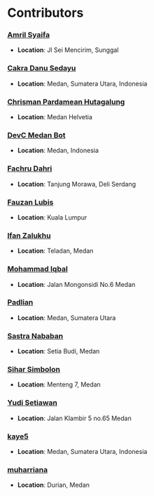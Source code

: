 # Contributors

### [Amril Syaifa](https://github.com/AmrilSyaifa)
* **Location**: Jl Sei Mencirim, Sunggal

### [Cakra Danu Sedayu](https://github.com/akaday)
* **Location**: Medan, Sumatera Utara, Indonesia

### [Chrisman Pardamean Hutagalung](https://github.com/chrisman14)
* **Location**: Medan Helvetia

### [DevC Medan Bot](https://github.com/devcmedan-bot)
* **Location**: Medan, Indonesia

### [Fachru Dahri](https://github.com/FachruDahri)
* **Location**: Tanjung Morawa, Deli Serdang

### [Fauzan Lubis](https://github.com/FauzanLbs)
* **Location**: Kuala Lumpur

### [Ifan Zalukhu](https://github.com/ifanzalukhu97)
* **Location**: Teladan, Medan

### [Mohammad Iqbal](https://github.com/iqbalhood)
* **Location**: Jalan Mongonsidi No.6 Medan

### [Padlian](https://github.com/PadlianChairi)
* **Location**: Medan, Sumatera Utara

### [Sastra Nababan](https://github.com/SastraNababan)
* **Location**: Setia Budi, Medan

### [Sihar Simbolon](https://github.com/SiharSimbolon)
* **Location**: Menteng 7, Medan

### [Yudi Setiawan](https://github.com/coderjava)
* **Location**: Jalan Klambir 5 no.65 Medan

### [kaye5](https://github.com/kaye5)
* **Location**: Medan, Sumatera Utara, Indonesia

### [muharriana](https://github.com/muharyns)
* **Location**: Durian, Medan

